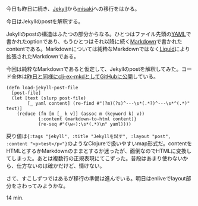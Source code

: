 今日も昨日に続き、[Jekyll](https://github.com/mojombo/jekyll)から[misaki](https://github.com/liquidz/misaki)への移行をはかる。

今日はJekyllのpostを解釈する。

Jekyllのpostの構造はふたつの部分からなる。ひとつはファイル先頭の[YAML](http://www.yaml.org/)で書かれたoptionであり、もうひとつはそれ以降に続く[Markdown](http://daringfireball.net/projects/markdown/)で書かれたcontentである。Markdownについては純粋なMarkdownではなく[Liquid](http://liquidmarkup.org/)により拡張されたMarkdownである。

今回は純粋なMarkdownであると仮定して、Jekyllのpostを解釈してみた。コード全体は[昨日と同様にclj-ex-mkdとしてGitHubに公開](https://github.com/bouzuya/clj-ex-mkd)している。

<div><script src="https://gist.github.com/3416052.js?file=core.clj"></script><noscript>
<pre><code>(defn load-jekyll-post-file
  [post-file]
  (let [text (slurp post-file)
        [_ yaml content] (re-find #&quot;(?m)(?s)^---\s*(.*?)^---\s*^(.*)&quot; text)]
    (reduce (fn [m [_ k v]] (assoc m (keyword k) v))
            {:content (markdown-to-html content)}
            (re-seq #&quot;(\w+):\s*(.*)\n&quot; yaml))))</code></pre></noscript></div>

戻り値は`{:tags "jekyll", :title "Jekyllを試す", :layout "post", :content "<p>test</p>"}`のようなClojureで扱いやすいmap形式だ。contentをHTMLとするかMarkdownのままとするか迷ったが、面倒なのでHTMLに変換してしまった。あとは複数行の正規表現にてこずった。普段はあまり使わないから、仕方ないのは確かだけど、情けない。

さて、すこしずつではあるが移行の準備は進んでいる。明日はenliveでlayout部分をさわってみようかな。

14 min.
